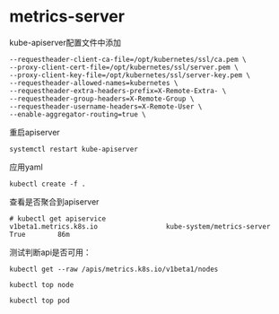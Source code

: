 # metrics-server
kube-apiserver配置文件中添加
```
--requestheader-client-ca-file=/opt/kubernetes/ssl/ca.pem \
--proxy-client-cert-file=/opt/kubernetes/ssl/server.pem \
--proxy-client-key-file=/opt/kubernetes/ssl/server-key.pem \
--requestheader-allowed-names=kubernetes \
--requestheader-extra-headers-prefix=X-Remote-Extra- \
--requestheader-group-headers=X-Remote-Group \
--requestheader-username-headers=X-Remote-User \
--enable-aggregator-routing=true \

```

重启apiserver

```
systemctl restart kube-apiserver
```

应用yaml

```
kubectl create -f .
```

查看是否聚合到apiserver
```
# kubectl get apiservice
v1beta1.metrics.k8s.io                 kube-system/metrics-server   True        86m
```

测试判断api是否可用：
```
kubectl get --raw /apis/metrics.k8s.io/v1beta1/nodes

kubectl top node

kubectl top pod

```

